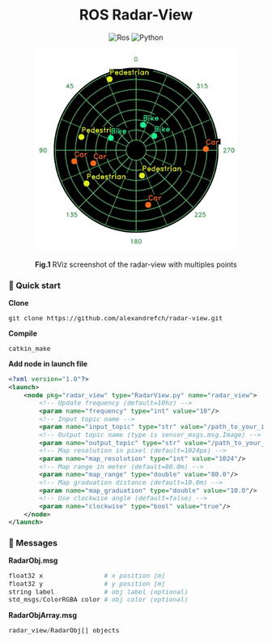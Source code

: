 <div align="center">

# ROS Radar-View

![Ros](https://img.shields.io/badge/Ros-Melodic-green?style=for-the-badge&logo=ROS)
![Python](https://img.shields.io/badge/Python-2.7-green?style=for-the-badge&logo=Python&logoColor=FFFFFF)

</div>

<div align="center">

<img src="docs/images/demo.png" alt="radar-view example" width="400"/>

**Fig.1** RViz screenshot of the radar-view with multiples points
</div>

### :rocket: Quick start

**Clone**

<font size=2>

```shell
git clone https://github.com/alexandrefch/radar-view.git
```

</font>

**Compile**

<font size=2>

```shell
catkin_make
```

</font>

**Add node in launch file**

<font size=2>

```xml
<?xml version="1.0"?>
<launch>
    <node pkg="radar_view" type="RadarView.py" name="radar_view">
        <!-- Update frequency (default=10hz) -->
        <param name="frequency" type="int" value="10"/>
        <!-- Input topic name -->
        <param name="input_topic" type="str" value="/path_to_your_input_topic"/>
        <!-- Output topic name (type is sensor_msgs.msg.Image) -->
        <param name="output_topic" type="str" value="/path_to_your_output_topic"/>
        <!-- Map resolution in pixel (default=1024px) -->
        <param name="map_resolution" type="int" value="1024"/>
        <!-- Map range in meter (default=80.0m) -->
        <param name="map_range" type="double" value="80.0"/>
        <!-- Map graduation distance (default=10.0m) -->
        <param name="map_graduation" type="double" value="10.0"/>
        <!-- Use clockwise angle (default=false) -->
        <param name="clockwise" type="bool" value="true"/>
    </node>
</launch>
```

</font>

### :incoming_envelope: Messages

**RadarObj.msg**

<font size=2>

```py
float32 x                # x position [m]
float32 y                # y position [m]
string label             # obj label (optional)
std_msgs/ColorRGBA color # obj color (optional)
```

</font>

**RadarObjArray.msg**

<font size=2>

```py
radar_view/RadarObj[] objects
```

</font>
